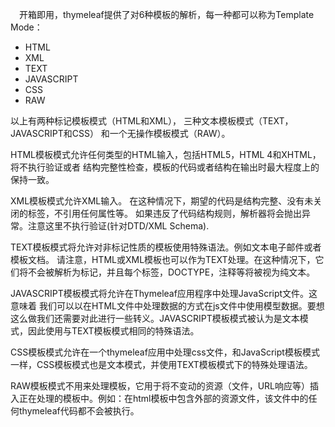 &emsp;开箱即用，thymeleaf提供了对6种模板的解析，每一种都可以称为Template Mode：
+ HTML
+ XML
+ TEXT
+ JAVASCRIPT
+ CSS
+ RAW

以上有两种标记模板模式（HTML和XML），
三种文本模板模式（TEXT，JAVASCRIPT和CSS）
和一个无操作模板模式（RAW）。

HTML模板模式允许任何类型的HTML输入，包括HTML5，HTML 4和XHTML，将不执行验证或者
结构完整性检查，模板的代码或者结构在输出时最大程度上的保持一致。

XML模板模式允许XML输入。 在这种情况下，期望的代码是结构完整、没有未关闭的标签，不引用任何属性等。
如果违反了代码结构规则，解析器将会抛出异常。注意这里不执行验证(针对DTD/XML Schema).

TEXT模板模式将允许对非标记性质的模板使用特殊语法。例如文本电子邮件或者模板文档。
请注意，HTML或XML模板也可以作为TEXT处理。在这种情况下，它们将不会被解析为标记，并且每个标签，DOCTYPE，注释等将被视为纯文本。

JAVASCRIPT模板模式将允许在Thymeleaf应用程序中处理JavaScript文件。这意味着
我们可以以在HTML文件中处理数据的方式在js文件中使用模型数据。要想这么做我们还需要对此进行一些转义。JAVASCRIPT模板模式被认为是文本模式，因此使用与TEXT模板模式相同的特殊语法。

CSS模板模式允许在一个thymeleaf应用中处理css文件，和JavaScript模板模式一样，CSS模板模式也是文本模式，并使用TEXT模板模式下的特殊处理语法。

RAW模板模式不用来处理模板，它用于将不变动的资源（文件，URL响应等）插入正在处理的模板中。例如：在html模板中包含外部的资源文件，该文件中的任何thymeleaf代码都不会被执行。


